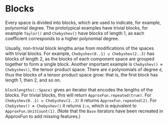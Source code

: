 # Blocks

Every space is divided into blocks, which are used to indicate, for example,
polynomial degree.  The prototypical examples have trivial blocks,
for example `Taylor()` and `Chebyshev()` have blocks of length 1, as
each coefficient corresponds to a higher polynomial degree.   

Usually, non-trivial block lengths arise from modifications of the
spaces with trivial blocks.  For example, `Chebyshev(0..1) ∪ Chebyshev(2..3)`
has blocks of length 2, as the blocks of each component space are grouped
together to form a single block.  Another important example is
`Chebyshev() ⊗ Chebyshev()`, the tensor product space.  There are `d` polynomials
of degree `d`, thus the blocks of a tensor product space grow: that is, the first
block has length 1, then 2, and so on.

`blocklengths(::Space)` gives an iterator that encodes the lengths of the blocks.
For trivial blocks, this will return `ApproxFun.repeated(true)`.  For
`Chebyshev(0..1) ∪ Chebyshev(2..3)` it returns `ApproxFun.repeated(2)`.
For `Chebyshev() ⊗ Chebyshev()` it returns `1:∞`, which is equivalent to
`ApproxFun.UnitCount(1)`.  (Note that the `Base` iterators have been recreated in
ApproxFun to add missing features.)
